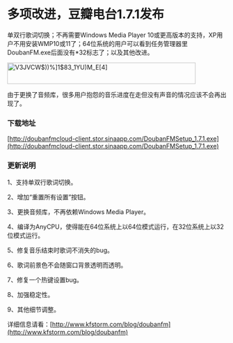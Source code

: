# 多项改进，豆瓣电台1.7.1发布

单双行歌词切换；不再需要Windows Media Player 10或更高版本的支持，XP用户不用安装WMP10或11了；64位系统的用户可以看到任务管理器里DoubanFM.exe后面没有*32标志了；以及其他改进。

[<img style="background-image: none; padding-left: 0px; padding-right: 0px; display: inline; padding-top: 0px; border: 0px;" title="V3JVCW$))%]1$83_1YU)M_E[4]" src="/attachment/upblog/images/f75565deebc6_131E4/V3JVCW183_1YUM_E4_thumb.jpg" alt="V3JVCW$))%]1$83_1YU)M_E[4]" width="433" height="49" border="0" />](/attachment/upblog/images/f75565deebc6_131E4/V3JVCW183_1YUM_E4.jpg)

由于更换了音频库，很多用户抱怨的音乐进度在走但没有声音的情况应该不会再出现了。

### 下载地址

[http://doubanfmcloud-client.stor.sinaapp.com/DoubanFMSetup_1.7.1.exe](http://doubanfmcloud-client.stor.sinaapp.com/DoubanFMSetup_1.7.1.exe)

### 更新说明

1、支持单双行歌词切换。

2、增加“重置所有设置”按钮。

3、更换音频库，不再依赖Windows Media Player。

4、编译为AnyCPU，使得能在64位系统上以64位模式运行，在32位系统上以32位模式运行。

5、修复音乐结束时歌词不消失的bug。

6、歌词前景色不会随窗口背景透明而透明。

7、修复一个热键设置bug。

8、加强稳定性。

9、其他细节调整。

详细信息请看：[http://www.kfstorm.com/blog/doubanfm](http://www.kfstorm.com/blog/doubanfm)

